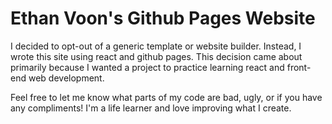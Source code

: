 # Ethan Voon's Github Pages Website

I decided to opt-out of a generic template or website builder. Instead, I wrote this site using react and github pages. This decision came about primarily because I wanted a project to practice learning react and front-end web development.

Feel free to let me know what parts of my code are bad, ugly, or if you have any compliments! I'm a life learner and love improving what I create.
